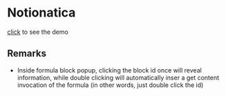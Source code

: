 # Notionatica

[click](https://notion-atica.vercel.app) to see the demo

## Remarks
- Inside formula block popup, clicking the block id once will reveal information, while double clicking will automatically inser a get content invocation of the formula (in other words, just double click the id)

